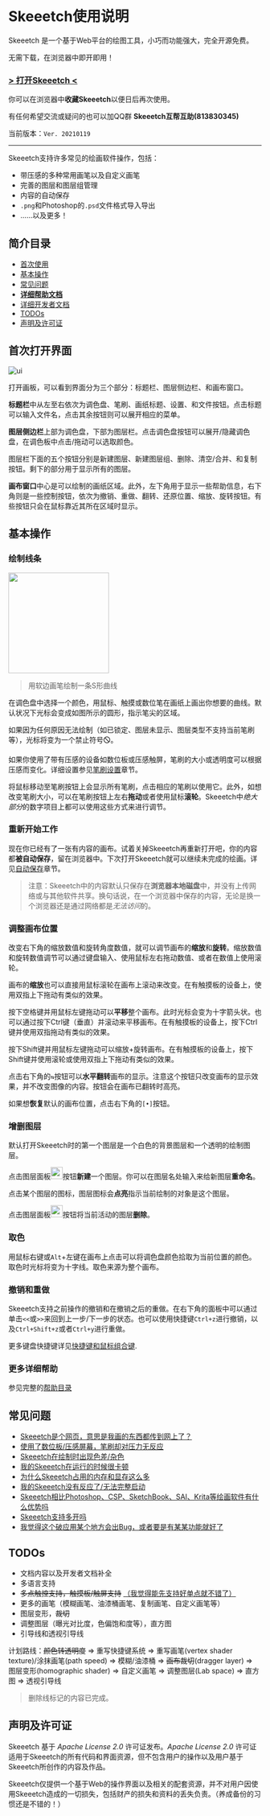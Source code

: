 # Skeeetch使用说明

Skeeetch 是一个基于Web平台的绘图工具，小巧而功能强大，完全开源免费。

无需下载，在浏览器中即开即用！

### [**> 打开Skeeetch <**](https://iraka-c.github.io/Skeeetch/index.html?lang=zh)

你可以在浏览器中**收藏Skeeetch**以便日后再次使用。

有任何希望交流或疑问的也可以加QQ群 **Skeeetch互帮互助(813830345)**

当前版本：`Ver. 20210119`

-----

Skeeetch支持许多常见的绘画软件操作，包括：

* 带压感的多种常用画笔以及自定义画笔
* 完善的图层和图层组管理
* 内容的自动保存
* `.png`和Photoshop的`.psd`文件格式导入导出
* ……以及更多！

## 简介目录

* [首次使用](#首次打开界面)
* [基本操作](#基本操作)
* [常见问题](#常见问题)
* [**详细帮助文档**](./manual/index.md)
* [详细开发者文档](./dev/index.md)
* [TODOs](#TODOs)
* [声明及许可证](#声明及许可证)

## 首次打开界面

![ui](./manual/images/ui.png)

打开画板，可以看到界面分为三个部分：标题栏、图层侧边栏、和画布窗口。

**标题栏**中从左至右依次为调色盘、笔刷、画纸标题、设置、和文件按钮。点击标题可以输入文件名，点击其余按钮则可以展开相应的菜单。

**图层侧边栏**上部为调色盘，下部为图层栏。点击调色盘按钮可以展开/隐藏调色盘，在调色板中点击/拖动可以选取颜色。

图层栏下面的五个按钮分别是新建图层、新建图层组、删除、清空/合并、和复制按钮。剩下的部分用于显示所有的图层。

**画布窗口**中心是可以绘制的画纸区域。此外，左下角用于显示一些帮助信息，右下角则是一些控制按钮，依次为撤销、重做、翻转、还原位置、缩放、旋转按钮。有些按钮只会在鼠标靠近其所在区域时显示。



## 基本操作

### 绘制线条

<img src="./manual/images/stroke.png" width="200"/>

> 用软边画笔绘制一条S形曲线

在调色盘中选择一个颜色，用鼠标、触摸或数位笔在画纸上画出你想要的曲线。默认状况下光标会变成如图所示的圆形，指示笔尖的区域。

如果因为任何原因无法绘制（如已锁定、图层未显示、图层类型不支持当前笔刷等），光标将变为一个禁止符号🛇。

如果你使用了带有压感的设备如数位板或压感触屏，笔刷的大小或透明度可以根据压感而变化。详细设置参见[笔刷设置](./manual/brush.md)章节。

将鼠标移动至笔刷按钮上会显示所有笔刷，点击相应的笔刷以使用它。此外，如想改变笔刷大小，可以在笔刷按钮上左右**拖动**或者使用鼠标**滚轮**。Skeeetch中*绝大部分*的数字项目上都可以使用这些方式来进行调节。

### 重新开始工作

现在你已经有了一张有内容的画布。试着关掉Skeeetch再重新打开吧，你的内容都**被自动保存**，留在浏览器中。下次打开Skeeetch就可以继续未完成的绘画。详见[自动保存](./manual/pc-files.md#保存在浏览器中)章节。

> 注意：Skeeetch中的内容默认只保存在**浏览器本地磁盘**中，并没有上传网络或与其他软件共享。换句话说，在一个浏览器中保存的内容，无论是换一个浏览器还是通过网络都是*无法访问*的。

### 调整画布位置

改变右下角的缩放数值和旋转角度数值，就可以调节画布的**缩放**和**旋转**。缩放数值和旋转数值调节可以通过键盘输入、使用鼠标左右拖动数值、或者在数值上使用滚轮。

画布的**缩放**也可以直接用鼠标滚轮在画布上滚动来改变。在有触摸板的设备上，使用双指上下拖动有类似的效果。

按下空格键并用鼠标左键拖动可以**平移**整个画布。此时光标会变为十字箭头状。也可以通过按下Ctrl键（垂直）并滚动来平移画布。在有触摸板的设备上，按下Ctrl键并使用双指拖动有类似的效果。

按下Shift键并用鼠标左键拖动可以缩放+旋转画布。在有触摸板的设备上，按下Shift键并使用滚轮或使用双指上下拖动有类似的效果。

点击右下角的`⇆`按钮可以**水平翻转**画布的显示。注意这个按钮只改变画布的显示效果，并不改变图像的内容。按钮会在画布已翻转时高亮。

如果想**恢复**默认的画布位置，点击右下角的`[•]`按钮。

### 增删图层

默认打开Skeeetch时的第一个图层是一个白色的背景图层和一个透明的绘制图层。

点击图层面板<img src="../../resources/new-layer.svg" height="24"/>按钮**新建**一个图层。你可以在图层名处输入来给新图层**重命名**。

点击某个图层的图标，图层图标会**点亮**指示当前绘制的对象是这个图层。

点击图层面板<img src="../../resources/delete.svg" height="24"/>按钮将当前活动的图层**删除**。

### 取色

用鼠标右键或`Alt`+左键在画布上点击可以将调色盘颜色拾取为当前位置的颜色。取色时光标将变为十字线。取色来源为整个画布。

### 撤销和重做

Skeeetch支持之前操作的撤销和在撤销之后的重做。在右下角的面板中可以通过单击`<<`或`>>`来回到上一步/下一步的状态。也可以使用快捷键`Ctrl+z`进行撤销，以及`Ctrl+Shift+z`或者`Ctrl+y`进行重做。

更多键盘快捷键详见[快捷键和鼠标组合键](./manual/hotkey.md).

### 更多详细帮助

参见完整的[帮助目录](./manual/index.md)



## 常见问题
* [Skeeetch是个网页，意思是我画的东西都传到网上了？](./manual/QA.md#skeeetch是个网页意思是我画的东西都传到网上了)
* [使用了数位板/压感屏幕，笔刷却对压力无反应](./manual/QA.md#使用了数位板压感屏幕笔刷却对压力无反应)
* [Skeeetch在绘制时出现色差/杂色](./manual/QA.md#skeeetch在绘制时出现色差杂色)
* [我的Skeeetch在运行的时候很卡顿](./manual/QA.md#我的skeeetch在运行的时候很卡顿)
* [为什么Skeeetch占用的内存和显存这么多](./manual/QA.md#为什么skeeetch占用的内存和显存这么多)
* [我的Skeeetch没有反应了/无法完整启动](./manual/QA.md#我的skeeetch没有反应了无法完整启动)
* [Skeeetch相比Photoshop、CSP、SketchBook、SAI、Krita等绘画软件有什么优势吗](./manual/QA.md#skeeetch相比photoshopcspsketchbooksaikrita等绘画软件有什么优势吗)
* [Skeeetch支持多开吗](./manual/QA.md#我可以多开skeeetch标签页或者窗口吗)
* [我觉得这个破应用某个地方会出Bug，或者要是有某某功能就好了](./manual/QA.md#我觉得这个破应用某个地方会出bug或者要是有某某功能就好了)


## TODOs

* 文档内容以及开发者文档补全
* 多语言支持
* <del>多点触控支持，触摸板/触屏支持</del> <ins>（我觉得能先支持好单点就不错了）</ins>
* 更多的画笔（模糊画笔、油漆桶画笔、复制画笔、自定义画笔等）
* 图层变形，<del>裁切</del>
* 调整图层（曝光对比度，色偏饱和度等），直方图
* 引导线和透视引导线

计划路线：<del>颜色转透明度</del> => 重写快捷键系统 => 重写画笔(vertex shader texture)/涂抹画笔(path speed) => 模糊/油漆桶 => <del>画布裁切</del>(dragger layer) => 图层变形(homographic shader) => 自定义画笔 => 调整图层(Lab space) => 直方图 => 透视引导线

> 删除线标记的内容已完成。

## 声明及许可证

Skeeetch 基于 *Apache License 2.0* 许可证发布。*Apache License 2.0* 许可证适用于Skeeetch的所有代码和界面资源，但不包含用户的操作以及用户基于Skeeetch所创作的内容及作品。

Skeeetch仅提供一个基于Web的操作界面以及相关的配套资源，并不对用户因使用Skeeetch造成的一切损失，包括财产的损失和资料的丢失负责。（养成备份的习惯还是不错的！）

